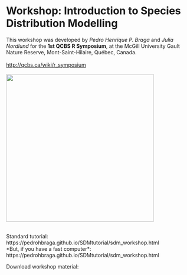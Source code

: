 # Workshop: Introduction to Species Distribution Modelling
This workshop was developed by *Pedro Henrique P. Braga* and *Julia Nordlund* for the **1st QCBS R Symposium**, at the McGill University Gault Nature Reserve, Mont-Saint-Hilaire, Québec, Canada.
<br> 
<br> 
http://qcbs.ca/wiki/r_symposium
<br> 
<br> 
<img src="http://qcbs.ca/wiki/_media/flyer_wiki.jpg" width="400"/>


<br>
Standard tutorial: https://pedrohbraga.github.io/SDMtutorial/sdm_workshop.html
<br>
*But, if you have a fast computer*: https://pedrohbraga.github.io/SDMtutorial/sdm_workshop.html

Download workshop material:


